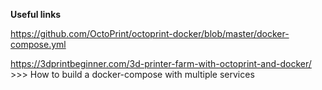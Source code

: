 **Useful links**

https://github.com/OctoPrint/octoprint-docker/blob/master/docker-compose.yml

https://3dprintbeginner.com/3d-printer-farm-with-octoprint-and-docker/  >>> How to build a docker-compose with multiple services
